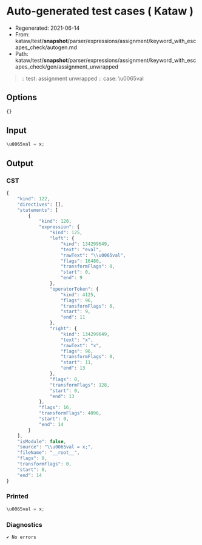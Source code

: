 # Auto-generated test cases ( Kataw )
- Regenerated: 2021-06-14
- From: kataw/test/__snapshot__/parser/expressions/assignment/keyword_with_escapes_check/autogen.md
- Path: kataw/test/__snapshot__/parser/expressions/assignment/keyword_with_escapes_check/gen/assignment_unwrapped
> :: test: assignment unwrapped
> :: case: \u0065val
## Options

`````js
{}
`````
## Input

`````js
\u0065val = x;
`````
## Output

### CST

```javascript
{
    "kind": 122,
    "directives": [],
    "statements": [
        {
            "kind": 120,
            "expression": {
                "kind": 125,
                "left": {
                    "kind": 134299649,
                    "text": "eval",
                    "rawText": "\\u0065val",
                    "flags": 16480,
                    "transformFlags": 0,
                    "start": 0,
                    "end": 9
                },
                "operatorToken": {
                    "kind": 4125,
                    "flags": 96,
                    "transformFlags": 0,
                    "start": 9,
                    "end": 11
                },
                "right": {
                    "kind": 134299649,
                    "text": "x",
                    "rawText": "x",
                    "flags": 96,
                    "transformFlags": 0,
                    "start": 11,
                    "end": 13
                },
                "flags": 0,
                "transformFlags": 128,
                "start": 0,
                "end": 13
            },
            "flags": 16,
            "transformFlags": 4096,
            "start": 0,
            "end": 14
        }
    ],
    "isModule": false,
    "source": "\\u0065val = x;",
    "fileName": "__root__",
    "flags": 0,
    "transformFlags": 0,
    "start": 0,
    "end": 14
}
```

### Printed

```javascript
\u0065val = x;
```

### Diagnostics

```javascript
✔ No errors
```

